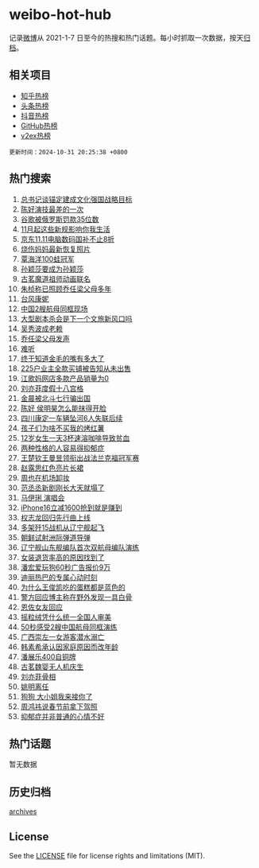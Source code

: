 # weibo-hot-hub

记录[微博](https://www.weibo.com)从 2021-1-7 日至今的热搜和热门话题。每小时抓取一次数据，按天[归档](archives)。

## 相关项目

- [知乎热榜](https://github.com/lonnyzhang423/zhihu-hot-hub)
- [头条热榜](https://github.com/lonnyzhang423/toutiao-hot-hub)
- [抖音热榜](https://github.com/lonnyzhang423/douyin-hot-hub)
- [GitHub热榜](https://github.com/lonnyzhang423/github-hot-hub)
- [v2ex热榜](https://github.com/lonnyzhang423/v2ex-hot-hub)


`更新时间：2024-10-31 20:25:38 +0800`

## 热门搜索

1. [总书记谈锚定建成文化强国战略目标](https://m.weibo.cn/search?containerid=100103type%3D1%26t%3D10%26q%3D%23%E6%80%BB%E4%B9%A6%E8%AE%B0%E8%B0%88%E9%94%9A%E5%AE%9A%E5%BB%BA%E6%88%90%E6%96%87%E5%8C%96%E5%BC%BA%E5%9B%BD%E6%88%98%E7%95%A5%E7%9B%AE%E6%A0%87%23&stream_entry_id=51&isnewpage=1&extparam=seat%3D1%26stream_entry_id%3D51%26c_type%3D51%26cate%3D10103%26q%3D%2523%25E6%2580%25BB%25E4%25B9%25A6%25E8%25AE%25B0%25E8%25B0%2588%25E9%2594%259A%25E5%25AE%259A%25E5%25BB%25BA%25E6%2588%2590%25E6%2596%2587%25E5%258C%2596%25E5%25BC%25BA%25E5%259B%25BD%25E6%2588%2598%25E7%2595%25A5%25E7%259B%25AE%25E6%25A0%2587%2523%26dgr%3D0%26pos%3D0%26filter_type%3Drealtimehot%26display_time%3D1730377537%26pre_seqid%3D173037753746192785829135)
1. [陈好演技最差的一次](https://m.weibo.cn/search?containerid=100103type%3D1%26t%3D10%26q%3D%23%E9%99%88%E5%A5%BD%E6%BC%94%E6%8A%80%E6%9C%80%E5%B7%AE%E7%9A%84%E4%B8%80%E6%AC%A1%23&stream_entry_id=31&isnewpage=1&extparam=seat%3D1%26stream_entry_id%3D31%26band_rank%3D1%26realpos%3D1%26pos%3D0%26filter_type%3Drealtimehot%26c_type%3D31%26lcate%3D5001%26q%3D%2523%25E9%2599%2588%25E5%25A5%25BD%25E6%25BC%2594%25E6%258A%2580%25E6%259C%2580%25E5%25B7%25AE%25E7%259A%2584%25E4%25B8%2580%25E6%25AC%25A1%2523%26dgr%3D0%26cate%3D5001%26flag%3D1%26display_time%3D1730377537%26pre_seqid%3D173037753746192785829135)
1. [谷歌被俄罗斯罚款35位数](https://m.weibo.cn/search?containerid=100103type%3D1%26t%3D10%26q%3D%23%E8%B0%B7%E6%AD%8C%E8%A2%AB%E4%BF%84%E7%BD%97%E6%96%AF%E7%BD%9A%E6%AC%BE35%E4%BD%8D%E6%95%B0%23&stream_entry_id=31&isnewpage=1&extparam=seat%3D1%26stream_entry_id%3D31%26band_rank%3D2%26realpos%3D2%26pos%3D1%26filter_type%3Drealtimehot%26c_type%3D31%26lcate%3D5001%26q%3D%2523%25E8%25B0%25B7%25E6%25AD%258C%25E8%25A2%25AB%25E4%25BF%2584%25E7%25BD%2597%25E6%2596%25AF%25E7%25BD%259A%25E6%25AC%25BE35%25E4%25BD%258D%25E6%2595%25B0%2523%26dgr%3D0%26cate%3D5001%26flag%3D2%26display_time%3D1730377537%26pre_seqid%3D173037753746192785829135)
1. [11月起这些新规影响你我生活](https://m.weibo.cn/search?containerid=100103type%3D1%26t%3D10%26q%3D%2311%E6%9C%88%E8%B5%B7%E8%BF%99%E4%BA%9B%E6%96%B0%E8%A7%84%E5%BD%B1%E5%93%8D%E4%BD%A0%E6%88%91%E7%94%9F%E6%B4%BB%23&stream_entry_id=31&isnewpage=1&extparam=seat%3D1%26stream_entry_id%3D31%26band_rank%3D3%26realpos%3D3%26pos%3D2%26filter_type%3Drealtimehot%26c_type%3D31%26lcate%3D5001%26q%3D%252311%25E6%259C%2588%25E8%25B5%25B7%25E8%25BF%2599%25E4%25BA%259B%25E6%2596%25B0%25E8%25A7%2584%25E5%25BD%25B1%25E5%2593%258D%25E4%25BD%25A0%25E6%2588%2591%25E7%2594%259F%25E6%25B4%25BB%2523%26dgr%3D0%26cate%3D5001%26flag%3D0%26display_time%3D1730377537%26pre_seqid%3D173037753746192785829135)
1. [京东11.11电脑数码国补不止8折](https://m.weibo.cn/search?containerid=100103type%3D1%26t%3D10%26q%3D%23%E4%BA%AC%E4%B8%9C11.11%E7%94%B5%E8%84%91%E6%95%B0%E7%A0%81%E5%9B%BD%E8%A1%A5%E4%B8%8D%E6%AD%A28%E6%8A%98%23&stream_entry_id=31&isnewpage=1&extparam=seat%3D1%26stream_entry_id%3D31%26band_rank%3D4%26pos%3D3%26lcate%3D5001%26filter_type%3Drealtimehot%26c_type%3D31%26q%3D%2523%25E4%25BA%25AC%25E4%25B8%259C11.11%25E7%2594%25B5%25E8%2584%2591%25E6%2595%25B0%25E7%25A0%2581%25E5%259B%25BD%25E8%25A1%25A5%25E4%25B8%258D%25E6%25AD%25A28%25E6%258A%2598%2523%26topic_ad%3D1%26cate%3D5001%26dgr%3D0%26is_ad_pos%3D1%26adid%3D262575%26display_time%3D1730377537%26pre_seqid%3D173037753746192785829135)
1. [烧伤妈妈最新恢复照片](https://m.weibo.cn/search?containerid=100103type%3D1%26t%3D10%26q%3D%23%E7%83%A7%E4%BC%A4%E5%A6%88%E5%A6%88%E6%9C%80%E6%96%B0%E6%81%A2%E5%A4%8D%E7%85%A7%E7%89%87%23&stream_entry_id=31&isnewpage=1&extparam=seat%3D1%26stream_entry_id%3D31%26band_rank%3D4%26realpos%3D4%26pos%3D4%26filter_type%3Drealtimehot%26c_type%3D31%26lcate%3D5001%26q%3D%2523%25E7%2583%25A7%25E4%25BC%25A4%25E5%25A6%2588%25E5%25A6%2588%25E6%259C%2580%25E6%2596%25B0%25E6%2581%25A2%25E5%25A4%258D%25E7%2585%25A7%25E7%2589%2587%2523%26dgr%3D0%26cate%3D5001%26flag%3D1%26display_time%3D1730377537%26pre_seqid%3D173037753746192785829135)
1. [覃海洋100蛙冠军](https://m.weibo.cn/search?containerid=100103type%3D1%26t%3D10%26q%3D%23%E8%A6%83%E6%B5%B7%E6%B4%8B100%E8%9B%99%E5%86%A0%E5%86%9B%23&stream_entry_id=31&isnewpage=1&extparam=seat%3D1%26stream_entry_id%3D31%26band_rank%3D5%26realpos%3D5%26pos%3D5%26filter_type%3Drealtimehot%26c_type%3D31%26lcate%3D5001%26q%3D%2523%25E8%25A6%2583%25E6%25B5%25B7%25E6%25B4%258B100%25E8%259B%2599%25E5%2586%25A0%25E5%2586%259B%2523%26dgr%3D0%26cate%3D5001%26flag%3D1%26display_time%3D1730377537%26pre_seqid%3D173037753746192785829135)
1. [孙颖莎要成为孙颖莎](https://m.weibo.cn/search?containerid=100103type%3D1%26t%3D10%26q%3D%E5%AD%99%E9%A2%96%E8%8E%8E%E8%A6%81%E6%88%90%E4%B8%BA%E5%AD%99%E9%A2%96%E8%8E%8E&stream_entry_id=31&isnewpage=1&extparam=seat%3D1%26stream_entry_id%3D31%26band_rank%3D6%26realpos%3D6%26pos%3D6%26filter_type%3Drealtimehot%26c_type%3D31%26lcate%3D5001%26q%3D%25E5%25AD%2599%25E9%25A2%2596%25E8%258E%258E%25E8%25A6%2581%25E6%2588%2590%25E4%25B8%25BA%25E5%25AD%2599%25E9%25A2%2596%25E8%258E%258E%26dgr%3D0%26cate%3D5001%26flag%3D1%26display_time%3D1730377537%26pre_seqid%3D173037753746192785829135)
1. [古茗魔道祖师动画联名](https://m.weibo.cn/search?containerid=100103type%3D1%26t%3D10%26q%3D%23%E5%8F%A4%E8%8C%97%E9%AD%94%E9%81%93%E7%A5%96%E5%B8%88%E5%8A%A8%E7%94%BB%E8%81%94%E5%90%8D%23&stream_entry_id=31&isnewpage=1&extparam=seat%3D1%26stream_entry_id%3D31%26band_rank%3D7%26pos%3D7%26lcate%3D5001%26filter_type%3Drealtimehot%26c_type%3D31%26q%3D%2523%25E5%258F%25A4%25E8%258C%2597%25E9%25AD%2594%25E9%2581%2593%25E7%25A5%2596%25E5%25B8%2588%25E5%258A%25A8%25E7%2594%25BB%25E8%2581%2594%25E5%2590%258D%2523%26topic_ad%3D1%26cate%3D5001%26dgr%3D0%26is_ad_pos%3D1%26adid%3D262576%26display_time%3D1730377537%26pre_seqid%3D173037753746192785829135)
1. [朱桢称已照顾乔任梁父母多年](https://m.weibo.cn/search?containerid=100103type%3D1%26t%3D10%26q%3D%23%E6%9C%B1%E6%A1%A2%E7%A7%B0%E5%B7%B2%E7%85%A7%E9%A1%BE%E4%B9%94%E4%BB%BB%E6%A2%81%E7%88%B6%E6%AF%8D%E5%A4%9A%E5%B9%B4%23&stream_entry_id=31&isnewpage=1&extparam=seat%3D1%26stream_entry_id%3D31%26band_rank%3D7%26realpos%3D7%26pos%3D8%26filter_type%3Drealtimehot%26c_type%3D31%26lcate%3D5001%26q%3D%2523%25E6%259C%25B1%25E6%25A1%25A2%25E7%25A7%25B0%25E5%25B7%25B2%25E7%2585%25A7%25E9%25A1%25BE%25E4%25B9%2594%25E4%25BB%25BB%25E6%25A2%2581%25E7%2588%25B6%25E6%25AF%258D%25E5%25A4%259A%25E5%25B9%25B4%2523%26dgr%3D0%26cate%3D5001%26flag%3D2%26display_time%3D1730377537%26pre_seqid%3D173037753746192785829135)
1. [台风康妮](https://m.weibo.cn/search?containerid=100103type%3D1%26t%3D10%26q%3D%E5%8F%B0%E9%A3%8E%E5%BA%B7%E5%A6%AE&stream_entry_id=31&isnewpage=1&extparam=seat%3D1%26stream_entry_id%3D31%26band_rank%3D8%26realpos%3D8%26pos%3D9%26filter_type%3Drealtimehot%26c_type%3D31%26lcate%3D5001%26q%3D%25E5%258F%25B0%25E9%25A3%258E%25E5%25BA%25B7%25E5%25A6%25AE%26dgr%3D0%26cate%3D5001%26flag%3D0%26display_time%3D1730377537%26pre_seqid%3D173037753746192785829135)
1. [中国2艘航母同框现场](https://m.weibo.cn/search?containerid=100103type%3D1%26t%3D10%26q%3D%23%E4%B8%AD%E5%9B%BD2%E8%89%98%E8%88%AA%E6%AF%8D%E5%90%8C%E6%A1%86%E7%8E%B0%E5%9C%BA%23&stream_entry_id=31&isnewpage=1&extparam=seat%3D1%26stream_entry_id%3D31%26band_rank%3D9%26realpos%3D9%26pos%3D10%26filter_type%3Drealtimehot%26c_type%3D31%26lcate%3D5001%26q%3D%2523%25E4%25B8%25AD%25E5%259B%25BD2%25E8%2589%2598%25E8%2588%25AA%25E6%25AF%258D%25E5%2590%258C%25E6%25A1%2586%25E7%258E%25B0%25E5%259C%25BA%2523%26dgr%3D0%26cate%3D5001%26flag%3D0%26display_time%3D1730377537%26pre_seqid%3D173037753746192785829135)
1. [大型剧本杀会是下一个文旅新风口吗](https://m.weibo.cn/search?containerid=100103type%3D1%26t%3D10%26q%3D%23%E5%A4%A7%E5%9E%8B%E5%89%A7%E6%9C%AC%E6%9D%80%E4%BC%9A%E6%98%AF%E4%B8%8B%E4%B8%80%E4%B8%AA%E6%96%87%E6%97%85%E6%96%B0%E9%A3%8E%E5%8F%A3%E5%90%97%23&stream_entry_id=31&isnewpage=1&extparam=seat%3D1%26stream_entry_id%3D31%26band_rank%3D10%26realpos%3D10%26pos%3D11%26filter_type%3Drealtimehot%26c_type%3D31%26lcate%3D5001%26q%3D%2523%25E5%25A4%25A7%25E5%259E%258B%25E5%2589%25A7%25E6%259C%25AC%25E6%259D%2580%25E4%25BC%259A%25E6%2598%25AF%25E4%25B8%258B%25E4%25B8%2580%25E4%25B8%25AA%25E6%2596%2587%25E6%2597%2585%25E6%2596%25B0%25E9%25A3%258E%25E5%258F%25A3%25E5%2590%2597%2523%26dgr%3D0%26cate%3D5001%26flag%3D1%26display_time%3D1730377537%26pre_seqid%3D173037753746192785829135)
1. [吴秀波成老赖](https://m.weibo.cn/search?containerid=100103type%3D1%26t%3D10%26q%3D%23%E5%90%B4%E7%A7%80%E6%B3%A2%E6%88%90%E8%80%81%E8%B5%96%23&stream_entry_id=31&isnewpage=1&extparam=seat%3D1%26stream_entry_id%3D31%26band_rank%3D11%26realpos%3D11%26pos%3D12%26filter_type%3Drealtimehot%26c_type%3D31%26lcate%3D5001%26q%3D%2523%25E5%2590%25B4%25E7%25A7%2580%25E6%25B3%25A2%25E6%2588%2590%25E8%2580%2581%25E8%25B5%2596%2523%26dgr%3D0%26cate%3D5001%26flag%3D1%26display_time%3D1730377537%26pre_seqid%3D173037753746192785829135)
1. [乔任梁父母发声](https://m.weibo.cn/search?containerid=100103type%3D1%26t%3D10%26q%3D%23%E4%B9%94%E4%BB%BB%E6%A2%81%E7%88%B6%E6%AF%8D%E5%8F%91%E5%A3%B0%23&stream_entry_id=31&isnewpage=1&extparam=seat%3D1%26stream_entry_id%3D31%26band_rank%3D12%26realpos%3D12%26pos%3D13%26filter_type%3Drealtimehot%26c_type%3D31%26lcate%3D5001%26q%3D%2523%25E4%25B9%2594%25E4%25BB%25BB%25E6%25A2%2581%25E7%2588%25B6%25E6%25AF%258D%25E5%258F%2591%25E5%25A3%25B0%2523%26dgr%3D0%26cate%3D5001%26flag%3D2%26display_time%3D1730377537%26pre_seqid%3D173037753746192785829135)
1. [难听](https://m.weibo.cn/search?containerid=100103type%3D1%26t%3D10%26q%3D%E9%9A%BE%E5%90%AC&stream_entry_id=31&isnewpage=1&extparam=seat%3D1%26stream_entry_id%3D31%26band_rank%3D13%26realpos%3D13%26pos%3D14%26filter_type%3Drealtimehot%26c_type%3D31%26lcate%3D5001%26q%3D%25E9%259A%25BE%25E5%2590%25AC%26dgr%3D0%26cate%3D5001%26flag%3D2%26display_time%3D1730377537%26pre_seqid%3D173037753746192785829135)
1. [终于知道金毛的嘴有多大了](https://m.weibo.cn/search?containerid=100103type%3D1%26t%3D10%26q%3D%23%E7%BB%88%E4%BA%8E%E7%9F%A5%E9%81%93%E9%87%91%E6%AF%9B%E7%9A%84%E5%98%B4%E6%9C%89%E5%A4%9A%E5%A4%A7%E4%BA%86%23&stream_entry_id=31&isnewpage=1&extparam=seat%3D1%26stream_entry_id%3D31%26band_rank%3D14%26realpos%3D14%26pos%3D15%26lcate%3D5001%26c_type%3D31%26filter_type%3Drealtimehot%26cate%3D5001%26q%3D%2523%25E7%25BB%2588%25E4%25BA%258E%25E7%259F%25A5%25E9%2581%2593%25E9%2587%2591%25E6%25AF%259B%25E7%259A%2584%25E5%2598%25B4%25E6%259C%2589%25E5%25A4%259A%25E5%25A4%25A7%25E4%25BA%2586%2523%26dgr%3D0%26flag%3D0%26adid%3D262767%26display_time%3D1730377537%26pre_seqid%3D173037753746192785829135)
1. [225户业主全款买铺被告知从未出售](https://m.weibo.cn/search?containerid=100103type%3D1%26t%3D10%26q%3D%23225%E6%88%B7%E4%B8%9A%E4%B8%BB%E5%85%A8%E6%AC%BE%E4%B9%B0%E9%93%BA%E8%A2%AB%E5%91%8A%E7%9F%A5%E4%BB%8E%E6%9C%AA%E5%87%BA%E5%94%AE%23&stream_entry_id=31&isnewpage=1&extparam=seat%3D1%26stream_entry_id%3D31%26band_rank%3D15%26realpos%3D15%26pos%3D16%26filter_type%3Drealtimehot%26c_type%3D31%26lcate%3D5001%26q%3D%2523225%25E6%2588%25B7%25E4%25B8%259A%25E4%25B8%25BB%25E5%2585%25A8%25E6%25AC%25BE%25E4%25B9%25B0%25E9%2593%25BA%25E8%25A2%25AB%25E5%2591%258A%25E7%259F%25A5%25E4%25BB%258E%25E6%259C%25AA%25E5%2587%25BA%25E5%2594%25AE%2523%26dgr%3D0%26cate%3D5001%26flag%3D1%26display_time%3D1730377537%26pre_seqid%3D173037753746192785829135)
1. [江歌妈网店多款产品销量为0](https://m.weibo.cn/search?containerid=100103type%3D1%26t%3D10%26q%3D%23%E6%B1%9F%E6%AD%8C%E5%A6%88%E7%BD%91%E5%BA%97%E5%A4%9A%E6%AC%BE%E4%BA%A7%E5%93%81%E9%94%80%E9%87%8F%E4%B8%BA0%23&stream_entry_id=31&isnewpage=1&extparam=seat%3D1%26stream_entry_id%3D31%26band_rank%3D16%26realpos%3D16%26pos%3D17%26filter_type%3Drealtimehot%26c_type%3D31%26lcate%3D5001%26q%3D%2523%25E6%25B1%259F%25E6%25AD%258C%25E5%25A6%2588%25E7%25BD%2591%25E5%25BA%2597%25E5%25A4%259A%25E6%25AC%25BE%25E4%25BA%25A7%25E5%2593%2581%25E9%2594%2580%25E9%2587%258F%25E4%25B8%25BA0%2523%26dgr%3D0%26cate%3D5001%26flag%3D0%26display_time%3D1730377537%26pre_seqid%3D173037753746192785829135)
1. [刘亦菲度假十八宫格](https://m.weibo.cn/search?containerid=100103type%3D1%26t%3D10%26q%3D%23%E5%88%98%E4%BA%A6%E8%8F%B2%E5%BA%A6%E5%81%87%E5%8D%81%E5%85%AB%E5%AE%AB%E6%A0%BC%23&stream_entry_id=31&isnewpage=1&extparam=seat%3D1%26stream_entry_id%3D31%26band_rank%3D17%26realpos%3D17%26pos%3D18%26filter_type%3Drealtimehot%26c_type%3D31%26lcate%3D5001%26q%3D%2523%25E5%2588%2598%25E4%25BA%25A6%25E8%258F%25B2%25E5%25BA%25A6%25E5%2581%2587%25E5%258D%2581%25E5%2585%25AB%25E5%25AE%25AB%25E6%25A0%25BC%2523%26dgr%3D0%26cate%3D5001%26flag%3D1%26display_time%3D1730377537%26pre_seqid%3D173037753746192785829135)
1. [金晨被北斗七行骗出国](https://m.weibo.cn/search?containerid=100103type%3D1%26t%3D10%26q%3D%E9%87%91%E6%99%A8%E8%A2%AB%E5%8C%97%E6%96%97%E4%B8%83%E8%A1%8C%E9%AA%97%E5%87%BA%E5%9B%BD&stream_entry_id=31&isnewpage=1&extparam=seat%3D1%26stream_entry_id%3D31%26band_rank%3D18%26realpos%3D18%26pos%3D19%26filter_type%3Drealtimehot%26c_type%3D31%26lcate%3D5001%26q%3D%25E9%2587%2591%25E6%2599%25A8%25E8%25A2%25AB%25E5%258C%2597%25E6%2596%2597%25E4%25B8%2583%25E8%25A1%258C%25E9%25AA%2597%25E5%2587%25BA%25E5%259B%25BD%26dgr%3D0%26cate%3D5001%26flag%3D0%26display_time%3D1730377537%26pre_seqid%3D173037753746192785829135)
1. [陈好 侯明昊怎么能抹得开脸](https://m.weibo.cn/search?containerid=100103type%3D1%26t%3D10%26q%3D%E9%99%88%E5%A5%BD+%E4%BE%AF%E6%98%8E%E6%98%8A%E6%80%8E%E4%B9%88%E8%83%BD%E6%8A%B9%E5%BE%97%E5%BC%80%E8%84%B8&stream_entry_id=31&isnewpage=1&extparam=seat%3D1%26stream_entry_id%3D31%26band_rank%3D19%26realpos%3D19%26pos%3D20%26filter_type%3Drealtimehot%26c_type%3D31%26lcate%3D5001%26q%3D%25E9%2599%2588%25E5%25A5%25BD%2520%25E4%25BE%25AF%25E6%2598%258E%25E6%2598%258A%25E6%2580%258E%25E4%25B9%2588%25E8%2583%25BD%25E6%258A%25B9%25E5%25BE%2597%25E5%25BC%2580%25E8%2584%25B8%26dgr%3D0%26cate%3D5001%26flag%3D0%26display_time%3D1730377537%26pre_seqid%3D173037753746192785829135)
1. [四川康定一车辆坠河6人失联后续](https://m.weibo.cn/search?containerid=100103type%3D1%26t%3D10%26q%3D%23%E5%9B%9B%E5%B7%9D%E5%BA%B7%E5%AE%9A%E4%B8%80%E8%BD%A6%E8%BE%86%E5%9D%A0%E6%B2%B36%E4%BA%BA%E5%A4%B1%E8%81%94%E5%90%8E%E7%BB%AD%23&stream_entry_id=31&isnewpage=1&extparam=seat%3D1%26stream_entry_id%3D31%26band_rank%3D20%26realpos%3D20%26pos%3D21%26filter_type%3Drealtimehot%26c_type%3D31%26lcate%3D5001%26q%3D%2523%25E5%259B%259B%25E5%25B7%259D%25E5%25BA%25B7%25E5%25AE%259A%25E4%25B8%2580%25E8%25BD%25A6%25E8%25BE%2586%25E5%259D%25A0%25E6%25B2%25B36%25E4%25BA%25BA%25E5%25A4%25B1%25E8%2581%2594%25E5%2590%258E%25E7%25BB%25AD%2523%26dgr%3D0%26cate%3D5001%26flag%3D1%26display_time%3D1730377537%26pre_seqid%3D173037753746192785829135)
1. [孩子们为啥不买我的烤红薯](https://m.weibo.cn/search?containerid=100103type%3D1%26t%3D10%26q%3D%E5%AD%A9%E5%AD%90%E4%BB%AC%E4%B8%BA%E5%95%A5%E4%B8%8D%E4%B9%B0%E6%88%91%E7%9A%84%E7%83%A4%E7%BA%A2%E8%96%AF&stream_entry_id=31&isnewpage=1&extparam=seat%3D1%26stream_entry_id%3D31%26band_rank%3D21%26realpos%3D21%26pos%3D22%26filter_type%3Drealtimehot%26c_type%3D31%26lcate%3D5001%26q%3D%25E5%25AD%25A9%25E5%25AD%2590%25E4%25BB%25AC%25E4%25B8%25BA%25E5%2595%25A5%25E4%25B8%258D%25E4%25B9%25B0%25E6%2588%2591%25E7%259A%2584%25E7%2583%25A4%25E7%25BA%25A2%25E8%2596%25AF%26dgr%3D0%26cate%3D5001%26flag%3D1%26display_time%3D1730377537%26pre_seqid%3D173037753746192785829135)
1. [12岁女生一天3杯速溶咖啡导致贫血](https://m.weibo.cn/search?containerid=100103type%3D1%26t%3D10%26q%3D%2312%E5%B2%81%E5%A5%B3%E7%94%9F%E4%B8%80%E5%A4%A93%E6%9D%AF%E9%80%9F%E6%BA%B6%E5%92%96%E5%95%A1%E5%AF%BC%E8%87%B4%E8%B4%AB%E8%A1%80%23&stream_entry_id=31&isnewpage=1&extparam=seat%3D1%26stream_entry_id%3D31%26band_rank%3D22%26realpos%3D22%26pos%3D23%26filter_type%3Drealtimehot%26c_type%3D31%26lcate%3D5001%26q%3D%252312%25E5%25B2%2581%25E5%25A5%25B3%25E7%2594%259F%25E4%25B8%2580%25E5%25A4%25A93%25E6%259D%25AF%25E9%2580%259F%25E6%25BA%25B6%25E5%2592%2596%25E5%2595%25A1%25E5%25AF%25BC%25E8%2587%25B4%25E8%25B4%25AB%25E8%25A1%2580%2523%26dgr%3D0%26cate%3D5001%26flag%3D0%26display_time%3D1730377537%26pre_seqid%3D173037753746192785829135)
1. [两种性格的人容易得抑郁症](https://m.weibo.cn/search?containerid=100103type%3D1%26t%3D10%26q%3D%23%E4%B8%A4%E7%A7%8D%E6%80%A7%E6%A0%BC%E7%9A%84%E4%BA%BA%E5%AE%B9%E6%98%93%E5%BE%97%E6%8A%91%E9%83%81%E7%97%87%23&stream_entry_id=31&isnewpage=1&extparam=seat%3D1%26stream_entry_id%3D31%26band_rank%3D23%26realpos%3D23%26pos%3D24%26filter_type%3Drealtimehot%26c_type%3D31%26lcate%3D5001%26q%3D%2523%25E4%25B8%25A4%25E7%25A7%258D%25E6%2580%25A7%25E6%25A0%25BC%25E7%259A%2584%25E4%25BA%25BA%25E5%25AE%25B9%25E6%2598%2593%25E5%25BE%2597%25E6%258A%2591%25E9%2583%2581%25E7%2597%2587%2523%26dgr%3D0%26cate%3D5001%26flag%3D0%26display_time%3D1730377537%26pre_seqid%3D173037753746192785829135)
1. [王楚钦王曼昱领衔出战法兰克福冠军赛](https://m.weibo.cn/search?containerid=100103type%3D1%26t%3D10%26q%3D%23%E7%8E%8B%E6%A5%9A%E9%92%A6%E7%8E%8B%E6%9B%BC%E6%98%B1%E9%A2%86%E8%A1%94%E5%87%BA%E6%88%98%E6%B3%95%E5%85%B0%E5%85%8B%E7%A6%8F%E5%86%A0%E5%86%9B%E8%B5%9B%23&stream_entry_id=31&isnewpage=1&extparam=seat%3D1%26stream_entry_id%3D31%26band_rank%3D24%26realpos%3D24%26pos%3D25%26filter_type%3Drealtimehot%26c_type%3D31%26lcate%3D5001%26q%3D%2523%25E7%258E%258B%25E6%25A5%259A%25E9%2592%25A6%25E7%258E%258B%25E6%259B%25BC%25E6%2598%25B1%25E9%25A2%2586%25E8%25A1%2594%25E5%2587%25BA%25E6%2588%2598%25E6%25B3%2595%25E5%2585%25B0%25E5%2585%258B%25E7%25A6%258F%25E5%2586%25A0%25E5%2586%259B%25E8%25B5%259B%2523%26dgr%3D0%26cate%3D5001%26flag%3D1%26display_time%3D1730377537%26pre_seqid%3D173037753746192785829135)
1. [赵露思红色亮片长裙](https://m.weibo.cn/search?containerid=100103type%3D1%26t%3D10%26q%3D%23%E8%B5%B5%E9%9C%B2%E6%80%9D%E7%BA%A2%E8%89%B2%E4%BA%AE%E7%89%87%E9%95%BF%E8%A3%99%23&stream_entry_id=31&isnewpage=1&extparam=seat%3D1%26stream_entry_id%3D31%26band_rank%3D25%26realpos%3D25%26pos%3D26%26filter_type%3Drealtimehot%26c_type%3D31%26lcate%3D5001%26q%3D%2523%25E8%25B5%25B5%25E9%259C%25B2%25E6%2580%259D%25E7%25BA%25A2%25E8%2589%25B2%25E4%25BA%25AE%25E7%2589%2587%25E9%2595%25BF%25E8%25A3%2599%2523%26dgr%3D0%26cate%3D5001%26flag%3D1%26display_time%3D1730377537%26pre_seqid%3D173037753746192785829135)
1. [周也在机场卸妆](https://m.weibo.cn/search?containerid=100103type%3D1%26t%3D10%26q%3D%E5%91%A8%E4%B9%9F%E5%9C%A8%E6%9C%BA%E5%9C%BA%E5%8D%B8%E5%A6%86&stream_entry_id=31&isnewpage=1&extparam=seat%3D1%26stream_entry_id%3D31%26band_rank%3D26%26realpos%3D26%26pos%3D27%26filter_type%3Drealtimehot%26c_type%3D31%26lcate%3D5001%26q%3D%25E5%2591%25A8%25E4%25B9%259F%25E5%259C%25A8%25E6%259C%25BA%25E5%259C%25BA%25E5%258D%25B8%25E5%25A6%2586%26dgr%3D0%26cate%3D5001%26flag%3D1%26display_time%3D1730377537%26pre_seqid%3D173037753746192785829135)
1. [范丞丞新剧刚长大天就塌了](https://m.weibo.cn/search?containerid=100103type%3D1%26t%3D10%26q%3D%E8%8C%83%E4%B8%9E%E4%B8%9E%E6%96%B0%E5%89%A7%E5%88%9A%E9%95%BF%E5%A4%A7%E5%A4%A9%E5%B0%B1%E5%A1%8C%E4%BA%86&stream_entry_id=31&isnewpage=1&extparam=seat%3D1%26stream_entry_id%3D31%26band_rank%3D27%26realpos%3D27%26pos%3D28%26filter_type%3Drealtimehot%26c_type%3D31%26lcate%3D5001%26q%3D%25E8%258C%2583%25E4%25B8%259E%25E4%25B8%259E%25E6%2596%25B0%25E5%2589%25A7%25E5%2588%259A%25E9%2595%25BF%25E5%25A4%25A7%25E5%25A4%25A9%25E5%25B0%25B1%25E5%25A1%258C%25E4%25BA%2586%26dgr%3D0%26cate%3D5001%26flag%3D1%26display_time%3D1730377537%26pre_seqid%3D173037753746192785829135)
1. [马伊琍 演唱会](https://m.weibo.cn/search?containerid=100103type%3D1%26t%3D10%26q%3D%E9%A9%AC%E4%BC%8A%E7%90%8D+%E6%BC%94%E5%94%B1%E4%BC%9A&stream_entry_id=31&isnewpage=1&extparam=seat%3D1%26stream_entry_id%3D31%26band_rank%3D28%26realpos%3D28%26pos%3D29%26filter_type%3Drealtimehot%26c_type%3D31%26lcate%3D5001%26q%3D%25E9%25A9%25AC%25E4%25BC%258A%25E7%2590%258D%2520%25E6%25BC%2594%25E5%2594%25B1%25E4%25BC%259A%26dgr%3D0%26cate%3D5001%26flag%3D0%26display_time%3D1730377537%26pre_seqid%3D173037753746192785829135)
1. [iPhone16立减1600抢到就是赚到](https://m.weibo.cn/search?containerid=100103type%3D1%26t%3D10%26q%3D%23iPhone16%E7%AB%8B%E5%87%8F1600%E6%8A%A2%E5%88%B0%E5%B0%B1%E6%98%AF%E8%B5%9A%E5%88%B0%23&stream_entry_id=31&isnewpage=1&extparam=seat%3D1%26stream_entry_id%3D31%26band_rank%3D29%26realpos%3D29%26pos%3D30%26lcate%3D5001%26c_type%3D31%26filter_type%3Drealtimehot%26cate%3D5001%26q%3D%2523iPhone16%25E7%25AB%258B%25E5%2587%258F1600%25E6%258A%25A2%25E5%2588%25B0%25E5%25B0%25B1%25E6%2598%25AF%25E8%25B5%259A%25E5%2588%25B0%2523%26dgr%3D0%26flag%3D0%26adid%3D262622%26display_time%3D1730377537%26pre_seqid%3D173037753746192785829135)
1. [权志龙回归先行曲上线](https://m.weibo.cn/search?containerid=100103type%3D1%26t%3D10%26q%3D%23%E6%9D%83%E5%BF%97%E9%BE%99%E5%9B%9E%E5%BD%92%E5%85%88%E8%A1%8C%E6%9B%B2%E4%B8%8A%E7%BA%BF%23&stream_entry_id=31&isnewpage=1&extparam=seat%3D1%26stream_entry_id%3D31%26band_rank%3D30%26realpos%3D30%26pos%3D31%26filter_type%3Drealtimehot%26c_type%3D31%26lcate%3D5001%26q%3D%2523%25E6%259D%2583%25E5%25BF%2597%25E9%25BE%2599%25E5%259B%259E%25E5%25BD%2592%25E5%2585%2588%25E8%25A1%258C%25E6%259B%25B2%25E4%25B8%258A%25E7%25BA%25BF%2523%26dgr%3D0%26cate%3D5001%26flag%3D0%26display_time%3D1730377537%26pre_seqid%3D173037753746192785829135)
1. [多架歼15战机从辽宁舰起飞](https://m.weibo.cn/search?containerid=100103type%3D1%26t%3D10%26q%3D%23%E5%A4%9A%E6%9E%B6%E6%AD%BC15%E6%88%98%E6%9C%BA%E4%BB%8E%E8%BE%BD%E5%AE%81%E8%88%B0%E8%B5%B7%E9%A3%9E%23&stream_entry_id=31&isnewpage=1&extparam=seat%3D1%26stream_entry_id%3D31%26band_rank%3D31%26realpos%3D31%26pos%3D32%26filter_type%3Drealtimehot%26c_type%3D31%26lcate%3D5001%26q%3D%2523%25E5%25A4%259A%25E6%259E%25B6%25E6%25AD%25BC15%25E6%2588%2598%25E6%259C%25BA%25E4%25BB%258E%25E8%25BE%25BD%25E5%25AE%2581%25E8%2588%25B0%25E8%25B5%25B7%25E9%25A3%259E%2523%26dgr%3D0%26cate%3D5001%26flag%3D0%26display_time%3D1730377537%26pre_seqid%3D173037753746192785829135)
1. [朝鲜试射洲际弹道导弹](https://m.weibo.cn/search?containerid=100103type%3D1%26t%3D10%26q%3D%23%E6%9C%9D%E9%B2%9C%E8%AF%95%E5%B0%84%E6%B4%B2%E9%99%85%E5%BC%B9%E9%81%93%E5%AF%BC%E5%BC%B9%23&stream_entry_id=31&isnewpage=1&extparam=seat%3D1%26stream_entry_id%3D31%26band_rank%3D32%26realpos%3D32%26pos%3D33%26filter_type%3Drealtimehot%26c_type%3D31%26lcate%3D5001%26q%3D%2523%25E6%259C%259D%25E9%25B2%259C%25E8%25AF%2595%25E5%25B0%2584%25E6%25B4%25B2%25E9%2599%2585%25E5%25BC%25B9%25E9%2581%2593%25E5%25AF%25BC%25E5%25BC%25B9%2523%26dgr%3D0%26cate%3D5001%26flag%3D1%26display_time%3D1730377537%26pre_seqid%3D173037753746192785829135)
1. [辽宁舰山东舰编队首次双航母编队演练](https://m.weibo.cn/search?containerid=100103type%3D1%26t%3D10%26q%3D%23%E8%BE%BD%E5%AE%81%E8%88%B0%E5%B1%B1%E4%B8%9C%E8%88%B0%E7%BC%96%E9%98%9F%E9%A6%96%E6%AC%A1%E5%8F%8C%E8%88%AA%E6%AF%8D%E7%BC%96%E9%98%9F%E6%BC%94%E7%BB%83%23&stream_entry_id=31&isnewpage=1&extparam=seat%3D1%26stream_entry_id%3D31%26band_rank%3D33%26realpos%3D33%26pos%3D34%26filter_type%3Drealtimehot%26c_type%3D31%26lcate%3D5001%26q%3D%2523%25E8%25BE%25BD%25E5%25AE%2581%25E8%2588%25B0%25E5%25B1%25B1%25E4%25B8%259C%25E8%2588%25B0%25E7%25BC%2596%25E9%2598%259F%25E9%25A6%2596%25E6%25AC%25A1%25E5%258F%258C%25E8%2588%25AA%25E6%25AF%258D%25E7%25BC%2596%25E9%2598%259F%25E6%25BC%2594%25E7%25BB%2583%2523%26dgr%3D0%26cate%3D5001%26flag%3D0%26display_time%3D1730377537%26pre_seqid%3D173037753746192785829135)
1. [女装退货率高的原因找到了](https://m.weibo.cn/search?containerid=100103type%3D1%26t%3D10%26q%3D%E5%A5%B3%E8%A3%85%E9%80%80%E8%B4%A7%E7%8E%87%E9%AB%98%E7%9A%84%E5%8E%9F%E5%9B%A0%E6%89%BE%E5%88%B0%E4%BA%86&stream_entry_id=31&isnewpage=1&extparam=seat%3D1%26stream_entry_id%3D31%26band_rank%3D34%26realpos%3D34%26pos%3D35%26filter_type%3Drealtimehot%26c_type%3D31%26lcate%3D5001%26q%3D%25E5%25A5%25B3%25E8%25A3%2585%25E9%2580%2580%25E8%25B4%25A7%25E7%258E%2587%25E9%25AB%2598%25E7%259A%2584%25E5%258E%259F%25E5%259B%25A0%25E6%2589%25BE%25E5%2588%25B0%25E4%25BA%2586%26dgr%3D0%26cate%3D5001%26flag%3D0%26display_time%3D1730377537%26pre_seqid%3D173037753746192785829135)
1. [潘宏爱玩狗60秒广告报价9万](https://m.weibo.cn/search?containerid=100103type%3D1%26t%3D10%26q%3D%23%E6%BD%98%E5%AE%8F%E7%88%B1%E7%8E%A9%E7%8B%9760%E7%A7%92%E5%B9%BF%E5%91%8A%E6%8A%A5%E4%BB%B79%E4%B8%87%23&stream_entry_id=31&isnewpage=1&extparam=seat%3D1%26stream_entry_id%3D31%26band_rank%3D35%26realpos%3D35%26pos%3D36%26filter_type%3Drealtimehot%26c_type%3D31%26lcate%3D5001%26q%3D%2523%25E6%25BD%2598%25E5%25AE%258F%25E7%2588%25B1%25E7%258E%25A9%25E7%258B%259760%25E7%25A7%2592%25E5%25B9%25BF%25E5%2591%258A%25E6%258A%25A5%25E4%25BB%25B79%25E4%25B8%2587%2523%26dgr%3D0%26cate%3D5001%26flag%3D1%26display_time%3D1730377537%26pre_seqid%3D173037753746192785829135)
1. [迪丽热巴的专属心动时刻](https://m.weibo.cn/search?containerid=100103type%3D1%26t%3D10%26q%3D%23%E8%BF%AA%E4%B8%BD%E7%83%AD%E5%B7%B4%E7%9A%84%E4%B8%93%E5%B1%9E%E5%BF%83%E5%8A%A8%E6%97%B6%E5%88%BB%23&stream_entry_id=31&isnewpage=1&extparam=seat%3D1%26stream_entry_id%3D31%26band_rank%3D36%26realpos%3D36%26pos%3D37%26filter_type%3Drealtimehot%26c_type%3D31%26lcate%3D5001%26q%3D%2523%25E8%25BF%25AA%25E4%25B8%25BD%25E7%2583%25AD%25E5%25B7%25B4%25E7%259A%2584%25E4%25B8%2593%25E5%25B1%259E%25E5%25BF%2583%25E5%258A%25A8%25E6%2597%25B6%25E5%2588%25BB%2523%26dgr%3D0%26cate%3D5001%26flag%3D1%26display_time%3D1730377537%26pre_seqid%3D173037753746192785829135)
1. [为什么王俊凯吃的蛋糕都是蓝色的](https://m.weibo.cn/search?containerid=100103type%3D1%26t%3D10%26q%3D%23%E4%B8%BA%E4%BB%80%E4%B9%88%E7%8E%8B%E4%BF%8A%E5%87%AF%E5%90%83%E7%9A%84%E8%9B%8B%E7%B3%95%E9%83%BD%E6%98%AF%E8%93%9D%E8%89%B2%E7%9A%84%23&stream_entry_id=31&isnewpage=1&extparam=seat%3D1%26stream_entry_id%3D31%26band_rank%3D37%26realpos%3D37%26pos%3D38%26filter_type%3Drealtimehot%26c_type%3D31%26lcate%3D5001%26q%3D%2523%25E4%25B8%25BA%25E4%25BB%2580%25E4%25B9%2588%25E7%258E%258B%25E4%25BF%258A%25E5%2587%25AF%25E5%2590%2583%25E7%259A%2584%25E8%259B%258B%25E7%25B3%2595%25E9%2583%25BD%25E6%2598%25AF%25E8%2593%259D%25E8%2589%25B2%25E7%259A%2584%2523%26dgr%3D0%26cate%3D5001%26flag%3D0%26display_time%3D1730377537%26pre_seqid%3D173037753746192785829135)
1. [警方回应博主称在野外发现一具白骨](https://m.weibo.cn/search?containerid=100103type%3D1%26t%3D10%26q%3D%23%E8%AD%A6%E6%96%B9%E5%9B%9E%E5%BA%94%E5%8D%9A%E4%B8%BB%E7%A7%B0%E5%9C%A8%E9%87%8E%E5%A4%96%E5%8F%91%E7%8E%B0%E4%B8%80%E5%85%B7%E7%99%BD%E9%AA%A8%23&stream_entry_id=31&isnewpage=1&extparam=seat%3D1%26stream_entry_id%3D31%26band_rank%3D38%26realpos%3D38%26pos%3D39%26filter_type%3Drealtimehot%26c_type%3D31%26lcate%3D5001%26q%3D%2523%25E8%25AD%25A6%25E6%2596%25B9%25E5%259B%259E%25E5%25BA%2594%25E5%258D%259A%25E4%25B8%25BB%25E7%25A7%25B0%25E5%259C%25A8%25E9%2587%258E%25E5%25A4%2596%25E5%258F%2591%25E7%258E%25B0%25E4%25B8%2580%25E5%2585%25B7%25E7%2599%25BD%25E9%25AA%25A8%2523%26dgr%3D0%26cate%3D5001%26flag%3D0%26display_time%3D1730377537%26pre_seqid%3D173037753746192785829135)
1. [恩佐女友回应](https://m.weibo.cn/search?containerid=100103type%3D1%26t%3D10%26q%3D%E6%81%A9%E4%BD%90%E5%A5%B3%E5%8F%8B%E5%9B%9E%E5%BA%94&stream_entry_id=31&isnewpage=1&extparam=seat%3D1%26stream_entry_id%3D31%26band_rank%3D39%26realpos%3D39%26pos%3D40%26filter_type%3Drealtimehot%26c_type%3D31%26lcate%3D5001%26q%3D%25E6%2581%25A9%25E4%25BD%2590%25E5%25A5%25B3%25E5%258F%258B%25E5%259B%259E%25E5%25BA%2594%26dgr%3D0%26cate%3D5001%26flag%3D1%26display_time%3D1730377537%26pre_seqid%3D173037753746192785829135)
1. [摇粒绒凭什么统一全国人审美](https://m.weibo.cn/search?containerid=100103type%3D1%26t%3D10%26q%3D%23%E6%91%87%E7%B2%92%E7%BB%92%E5%87%AD%E4%BB%80%E4%B9%88%E7%BB%9F%E4%B8%80%E5%85%A8%E5%9B%BD%E4%BA%BA%E5%AE%A1%E7%BE%8E%23&stream_entry_id=31&isnewpage=1&extparam=seat%3D1%26stream_entry_id%3D31%26band_rank%3D40%26realpos%3D40%26pos%3D41%26filter_type%3Drealtimehot%26c_type%3D31%26lcate%3D5001%26q%3D%2523%25E6%2591%2587%25E7%25B2%2592%25E7%25BB%2592%25E5%2587%25AD%25E4%25BB%2580%25E4%25B9%2588%25E7%25BB%259F%25E4%25B8%2580%25E5%2585%25A8%25E5%259B%25BD%25E4%25BA%25BA%25E5%25AE%25A1%25E7%25BE%258E%2523%26dgr%3D0%26cate%3D5001%26flag%3D0%26display_time%3D1730377537%26pre_seqid%3D173037753746192785829135)
1. [50秒感受2艘中国航母同框演练](https://m.weibo.cn/search?containerid=100103type%3D1%26t%3D10%26q%3D%2350%E7%A7%92%E6%84%9F%E5%8F%972%E8%89%98%E4%B8%AD%E5%9B%BD%E8%88%AA%E6%AF%8D%E5%90%8C%E6%A1%86%E6%BC%94%E7%BB%83%23&stream_entry_id=31&isnewpage=1&extparam=seat%3D1%26stream_entry_id%3D31%26band_rank%3D41%26realpos%3D41%26pos%3D42%26filter_type%3Drealtimehot%26c_type%3D31%26lcate%3D5001%26q%3D%252350%25E7%25A7%2592%25E6%2584%259F%25E5%258F%25972%25E8%2589%2598%25E4%25B8%25AD%25E5%259B%25BD%25E8%2588%25AA%25E6%25AF%258D%25E5%2590%258C%25E6%25A1%2586%25E6%25BC%2594%25E7%25BB%2583%2523%26dgr%3D0%26cate%3D5001%26flag%3D0%26display_time%3D1730377537%26pre_seqid%3D173037753746192785829135)
1. [广西崇左一女游客潜水溺亡](https://m.weibo.cn/search?containerid=100103type%3D1%26t%3D10%26q%3D%23%E5%B9%BF%E8%A5%BF%E5%B4%87%E5%B7%A6%E4%B8%80%E5%A5%B3%E6%B8%B8%E5%AE%A2%E6%BD%9C%E6%B0%B4%E6%BA%BA%E4%BA%A1%23&stream_entry_id=31&isnewpage=1&extparam=seat%3D1%26stream_entry_id%3D31%26band_rank%3D42%26realpos%3D42%26pos%3D43%26filter_type%3Drealtimehot%26c_type%3D31%26lcate%3D5001%26q%3D%2523%25E5%25B9%25BF%25E8%25A5%25BF%25E5%25B4%2587%25E5%25B7%25A6%25E4%25B8%2580%25E5%25A5%25B3%25E6%25B8%25B8%25E5%25AE%25A2%25E6%25BD%259C%25E6%25B0%25B4%25E6%25BA%25BA%25E4%25BA%25A1%2523%26dgr%3D0%26cate%3D5001%26flag%3D0%26display_time%3D1730377537%26pre_seqid%3D173037753746192785829135)
1. [韩素希承认因家庭原因而改年龄](https://m.weibo.cn/search?containerid=100103type%3D1%26t%3D10%26q%3D%23%E9%9F%A9%E7%B4%A0%E5%B8%8C%E6%89%BF%E8%AE%A4%E5%9B%A0%E5%AE%B6%E5%BA%AD%E5%8E%9F%E5%9B%A0%E8%80%8C%E6%94%B9%E5%B9%B4%E9%BE%84%23&stream_entry_id=31&isnewpage=1&extparam=seat%3D1%26stream_entry_id%3D31%26band_rank%3D43%26realpos%3D43%26pos%3D44%26filter_type%3Drealtimehot%26c_type%3D31%26lcate%3D5001%26q%3D%2523%25E9%259F%25A9%25E7%25B4%25A0%25E5%25B8%258C%25E6%2589%25BF%25E8%25AE%25A4%25E5%259B%25A0%25E5%25AE%25B6%25E5%25BA%25AD%25E5%258E%259F%25E5%259B%25A0%25E8%2580%258C%25E6%2594%25B9%25E5%25B9%25B4%25E9%25BE%2584%2523%26dgr%3D0%26cate%3D5001%26flag%3D1%26display_time%3D1730377537%26pre_seqid%3D173037753746192785829135)
1. [潘展乐400自铜牌](https://m.weibo.cn/search?containerid=100103type%3D1%26t%3D10%26q%3D%23%E6%BD%98%E5%B1%95%E4%B9%90400%E8%87%AA%E9%93%9C%E7%89%8C%23&stream_entry_id=31&isnewpage=1&extparam=seat%3D1%26stream_entry_id%3D31%26band_rank%3D44%26realpos%3D44%26pos%3D45%26filter_type%3Drealtimehot%26c_type%3D31%26lcate%3D5001%26q%3D%2523%25E6%25BD%2598%25E5%25B1%2595%25E4%25B9%2590400%25E8%2587%25AA%25E9%2593%259C%25E7%2589%258C%2523%26dgr%3D0%26cate%3D5001%26flag%3D1%26display_time%3D1730377537%26pre_seqid%3D173037753746192785829135)
1. [古茗魏婴无人机庆生](https://m.weibo.cn/search?containerid=100103type%3D1%26t%3D10%26q%3D%23%E5%8F%A4%E8%8C%97%E9%AD%8F%E5%A9%B4%E6%97%A0%E4%BA%BA%E6%9C%BA%E5%BA%86%E7%94%9F%23&stream_entry_id=31&isnewpage=1&extparam=seat%3D1%26stream_entry_id%3D31%26band_rank%3D45%26realpos%3D45%26pos%3D46%26lcate%3D5001%26c_type%3D31%26filter_type%3Drealtimehot%26cate%3D5001%26q%3D%2523%25E5%258F%25A4%25E8%258C%2597%25E9%25AD%258F%25E5%25A9%25B4%25E6%2597%25A0%25E4%25BA%25BA%25E6%259C%25BA%25E5%25BA%2586%25E7%2594%259F%2523%26dgr%3D0%26flag%3D0%26adid%3D262655%26display_time%3D1730377537%26pre_seqid%3D173037753746192785829135)
1. [刘亦菲骨相](https://m.weibo.cn/search?containerid=100103type%3D1%26t%3D10%26q%3D%23%E5%88%98%E4%BA%A6%E8%8F%B2%E9%AA%A8%E7%9B%B8%23&stream_entry_id=31&isnewpage=1&extparam=seat%3D1%26stream_entry_id%3D31%26band_rank%3D46%26realpos%3D46%26pos%3D47%26lcate%3D5001%26c_type%3D31%26filter_type%3Drealtimehot%26cate%3D5001%26q%3D%2523%25E5%2588%2598%25E4%25BA%25A6%25E8%258F%25B2%25E9%25AA%25A8%25E7%259B%25B8%2523%26dgr%3D0%26flag%3D0%26adid%3D262678%26display_time%3D1730377537%26pre_seqid%3D173037753746192785829135)
1. [姚明离任](https://m.weibo.cn/search?containerid=100103type%3D1%26t%3D10%26q%3D%23%E5%A7%9A%E6%98%8E%E7%A6%BB%E4%BB%BB%23&stream_entry_id=31&isnewpage=1&extparam=seat%3D1%26stream_entry_id%3D31%26band_rank%3D47%26realpos%3D47%26pos%3D48%26filter_type%3Drealtimehot%26c_type%3D31%26lcate%3D5001%26q%3D%2523%25E5%25A7%259A%25E6%2598%258E%25E7%25A6%25BB%25E4%25BB%25BB%2523%26dgr%3D0%26cate%3D5001%26flag%3D0%26display_time%3D1730377537%26pre_seqid%3D173037753746192785829135)
1. [狗狗 大小姐我来接你了](https://m.weibo.cn/search?containerid=100103type%3D1%26t%3D10%26q%3D%E7%8B%97%E7%8B%97+%E5%A4%A7%E5%B0%8F%E5%A7%90%E6%88%91%E6%9D%A5%E6%8E%A5%E4%BD%A0%E4%BA%86&stream_entry_id=31&isnewpage=1&extparam=seat%3D1%26stream_entry_id%3D31%26band_rank%3D48%26realpos%3D48%26pos%3D49%26filter_type%3Drealtimehot%26c_type%3D31%26lcate%3D5001%26q%3D%25E7%258B%2597%25E7%258B%2597%2520%25E5%25A4%25A7%25E5%25B0%258F%25E5%25A7%2590%25E6%2588%2591%25E6%259D%25A5%25E6%258E%25A5%25E4%25BD%25A0%25E4%25BA%2586%26dgr%3D0%26cate%3D5001%26flag%3D1%26display_time%3D1730377537%26pre_seqid%3D173037753746192785829135)
1. [周鸿祎说春节前拿下驾照](https://m.weibo.cn/search?containerid=100103type%3D1%26t%3D10%26q%3D%23%E5%91%A8%E9%B8%BF%E7%A5%8E%E8%AF%B4%E6%98%A5%E8%8A%82%E5%89%8D%E6%8B%BF%E4%B8%8B%E9%A9%BE%E7%85%A7%23&stream_entry_id=31&isnewpage=1&extparam=seat%3D1%26stream_entry_id%3D31%26band_rank%3D49%26realpos%3D49%26pos%3D50%26filter_type%3Drealtimehot%26c_type%3D31%26lcate%3D5001%26q%3D%2523%25E5%2591%25A8%25E9%25B8%25BF%25E7%25A5%258E%25E8%25AF%25B4%25E6%2598%25A5%25E8%258A%2582%25E5%2589%258D%25E6%258B%25BF%25E4%25B8%258B%25E9%25A9%25BE%25E7%2585%25A7%2523%26dgr%3D0%26cate%3D5001%26flag%3D1%26display_time%3D1730377537%26pre_seqid%3D173037753746192785829135)
1. [抑郁症并非普通的心情不好](https://m.weibo.cn/search?containerid=100103type%3D1%26t%3D10%26q%3D%23%E6%8A%91%E9%83%81%E7%97%87%E5%B9%B6%E9%9D%9E%E6%99%AE%E9%80%9A%E7%9A%84%E5%BF%83%E6%83%85%E4%B8%8D%E5%A5%BD%23&stream_entry_id=31&isnewpage=1&extparam=seat%3D1%26stream_entry_id%3D31%26band_rank%3D50%26realpos%3D50%26pos%3D51%26filter_type%3Drealtimehot%26c_type%3D31%26lcate%3D5001%26q%3D%2523%25E6%258A%2591%25E9%2583%2581%25E7%2597%2587%25E5%25B9%25B6%25E9%259D%259E%25E6%2599%25AE%25E9%2580%259A%25E7%259A%2584%25E5%25BF%2583%25E6%2583%2585%25E4%25B8%258D%25E5%25A5%25BD%2523%26dgr%3D0%26cate%3D5001%26flag%3D0%26display_time%3D1730377537%26pre_seqid%3D173037753746192785829135)

## 热门话题

暂无数据

## 历史归档

[archives](archives)

## License

See the [LICENSE](LICENSE) file for license rights and limitations (MIT).

